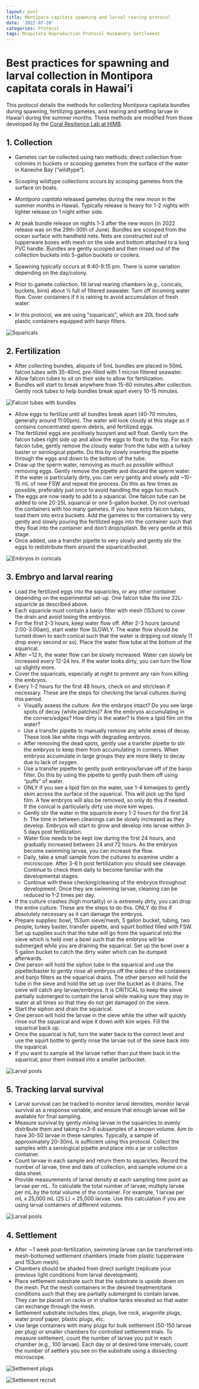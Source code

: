 ```yaml
---
layout: post
title: Montipora capitata spawning and larval rearing protocol
date: '2022-07-20'
categories: Protocol
tags: Mcapitata Reproduction Protocol Husbandry Settlement
---
```


# **Best practices for spawning and larval collection in Montipora capitata corals in Hawai’i**  

This protocol details the methods for collecting Montipora capitata bundles during spawning, fertilizing gametes, and rearing and settling larvae in Hawai’i during the summer months. These methods are modified from those developed by the [Coral Resilience Lab at HIMB](https://www.coralresiliencelab.com/). 

## 1. Collection  
- Gametes can be collected using two methods: direct collection from colonies in buckets or scooping gametes from the surface of the water in Kaneohe Bay (“wildtype”). 

- Scooping wildtype collections occurs by scooping gametes from the surface on boats.  

- *Montipora capitata* released gametes during the new moon in the summer months in Hawaii. Typically release is heavy for 1-2 nights with lighter release on 1 night either side.  
- At peak bundle release on nights 1-3 after the new moon (in 2022 release was on the 29th-30th of June). Bundles are scooped from the ocean surface with handheld nets. Nets are constructed out of tupperware boxes with mesh on the side and bottom attached to a long PVC handle. Bundles are gently scooped and then rinsed out of the collection buckets into 5-gallon buckets or coolers. 
- Spawning typically occurs at 8:40-9:15 pm. There is some variation depending on the day/colony. 
- Prior to gamete collection, fill larval rearing chambers (e.g., conicals, buckets, bins) about ½ full of filtered seawater. Turn off incoming water flow. Cover containers if it is raining to avoid accumulation of fresh water.  
- In this protocol, we are using "squaricals", which are 20L food safe plastic containers equipped with banjo filters. 

![Squaricals](https://ahuffmyer.github.io/ASH_Putnam_Lab_Notebook/images/NotebookImages/Mcap_2021_conicals.jpg) 

## 2. Fertilization

- After collecting bundles, aliquots of 5mL bundles are placed in 50mL falcon tubes with 35-40mL pre-filled with  1 micron filtered seawater.
- Allow falcon tubes to sit on their side to allow for fertilization. 
- Bundles will start to break anywhere from  15-60 minutes after collection. Gently rock tubes to help bundles break apart every 10-15 minutes.

![Falcon tubes with bundles](https://ahuffmyer.github.io/ASH_Putnam_Lab_Notebook/images/NotebookImages/Falcon_Tubes_2021.jpeg) 

- Allow eggs to fertilize until all bundles break apart (40-70 minutes, generally around 11:00pm).  The water will look cloudy at this stage as it contains concentrated sperm debris, and fertilized eggs.
- The fertilized eggs are positively buoyant and will float. Gently turn the falcon tubes right side up and allow the eggs to float to the top. For each falcon tube, gently remove the cloudy water from the tube with a turkey baster or serological pipette. Do this by slowly inserting the pipette through the eggs and down to the bottom of the tube. 
- Draw up the sperm water, removing as much as possible without removing eggs. Gently remove the pipette and discard the sperm water. If the water is particularly dirty, you can very gently and slowly add ~10-15 mL of new FSW and repeat the process. Do this as few times as possible, preferably just once to avoid handling the eggs too much.  
- The eggs are now ready to add to a squarical. One falcon tube can be added to one 20-25L squarical or one 5-gallon bucket. Do not overload the containers with too many gametes. If you have extra falcon tubes, load them into extra buckets. Add the gametes to the containers by very gently and slowly pouring the fertilized eggs into the container such that they float into the container and don’t drop/splash. Be very gentle at this stage. 
- Once added, use a transfer pipette to very slowly and gently stir the eggs to redistribute them around the squarical/bucket. 

![Embryos in conicals](https://ahuffmyer.github.io/ASH_Putnam_Lab_Notebook/images/NotebookImages/Embryos_Conicals_2021.jpeg)  

## 3. Embryo and larval rearing

- Load the fertilized eggs into the squaricles, or any other container depending on the experimental set-up. One falcon tube fits one 22L-squaricle as described above.
- Each squaricle must contain a banjo filter with mesh (153um) to cover the drain and avoid losing the embryos.
- For the first 2-3 hours, keep water flow off. After 2-3 hours (around 2:00-3:00am), start water flow SLOWLY. The water flow should be turned down to each conical such that the water is dripping out slowly (1 drop every second or so). Place the water flow tube at the bottom of the squarical. 
- After ~12 h, the water flow can be slowly increased. Water can slowly be increased every 12-24 hrs. If the water looks dirty, you can turn the flow up slightly more.
- Cover the squaricals, especially at night to prevent any rain from killing the embryos. 
- Every 1-2 hours for the first 48 hours, check on and stir/clean if necessary. These are the steps for checking the larval cultures during this period. 
	- Visually assess the culture. Are the embryos intact? Do you see large spots of decay (white patches)? Are the embryos accumulating in the corners/edges? How dirty is the water? Is there a lipid film on the water?
	- Use a transfer pipette to manually remove any white areas of decay. These look like white rings with degrading embryos. 
	- After removing the dead spots, gently use a transfer pipette to stir the embryos to keep them from accumulating in corners. When embryos accumulate in large groups they are more likely to decay due to lack of oxygen. 
	- Use a transfer pipette to gently push embryos/larvae off of the banjo filter. Do this by using the pipette to gently push them off using “puffs” of water. 
	- ONLY if you see a lipid film on the water, use 1-4 kimwipes to gently skim across the surface of the squarical. This will pick up the lipid film. A few embryos will also be removed, so only do this if needed. If the conical is particularly dirty use more kim wipes. 
	- Gently stir the water in the squaricle every 1-2 hours for the first 24 h. The time in between cleanings can be slowly increased as they develop. Embryos will start to grow and develop into larvae within 3-5 days  post fertilization.
	- Water flow needs to be kept low during the first 24 hours, and gradually increased between 24 and 72 hours. As the embryos become swimming larvae, you can increase the flow.
	- Daily, take a small sample from the cultures to examine under a microscope. After 3-6 h post fertilization you should see cleavage. Continue to check them daily to become familiar with the developmental stages. 
	- Continue with these checking/cleaning of the embryos throughout development. Once they are swimming larvae, cleaning can be reduced to 1-2 times per day. 
- If the culture crashes (high mortality) or is extremely dirty, you can drop the entire culture. These are the steps to do this. ONLY do this if absolutely necessary as it can damage the embryos. 
- Prepare supplies: bowl, 153um sieve/mesh, 5 gallon bucket, tubing, two people, turkey baster, transfer pipette, and squirt bottled filled with FSW. Set up supplies such that the tube will go from the squarical into the sieve which is held over a bowl such that the embryos will be submerged while you are draining the squarical. Set up the bowl over a 5 gallon bucket to catch the dirty water which can be dumped afterwards. 
- One person will hold the siphon tube in the squarical and use the pipette/baster to gently rinse all embryos off the sides of the containers and banjo filters as the squarical drains. The other person will hold the tube in the sieve and hold the set up over the bucket as it drains. The sieve will catch any larvae/embryos. It is CRITICAL to keep the sieve partially submerged to contain the larval while making sure they stay in water at all times so that they do not get damaged on the sieve. 
- Start the siphon and drain the squarical. 
- One person will hold the larvae in the sieve while the other will quickly rinse out the squarical and wipe it down with kim wipes. Fill the squarical back up. 
- Once the squarical is full, turn the water back to the correct level and use the squirt bottle to gently rinse the larvae out of the sieve back into the squarical. 
- If you want to sample all the larvae rather than put them back in the squarical, pour them instead into a smaller jar/bucket. 

![Larval pools](https://ahuffmyer.github.io/ASH_Putnam_Lab_Notebook/images/NotebookImages/Larval_Pool_2021.jpeg)  

## 5. Tracking larval survival  

- Larval survival can be tracked to monitor larval densities, monitor larval survival as a response variable, and ensure that enough larvae will be available for final sampling. 
- Measure survival by gently mixing larvae in the squaricles to evenly distribute them and taking n=3-6 subsamples of a known volume. Aim to have 30-50 larvae in these samples. Typically, a sample of approximately 20-30mL is sufficient using this protocol.  Collect the samples with a serological pipette and place into a jar or collection container. 
- Count larvae in each sample and return them to squaricles. Record the number of larvae, time and date of collection, and sample volume on a data sheet. 
- Provide  measurements of larval density at each sampling time point as larvae per mL. To calculate the total number of larvae, multiply larvae per mL by the total volume of the container. For example, 1 larvae per mL x 25,000 mL (25 L) = 25,000 larvae. Use this calculation if you are using larval containers of different volumes. 

![Larval pools](https://ahuffmyer.github.io/ASH_Putnam_Lab_Notebook/images/NotebookImages/Larvae_Scope_2021.jpeg)  

## 4. Settlement

- After ∼1 week post-fertilization, swimming larvae can be transferred into mesh-bottomed settlement chambers (made from plastic tupperware and 153um mesh).
- Chambers should be shaded from direct sunlight (replicate your previous light conditions from larval development).
- Place settlement substrate such that the substrate is upside down on the mesh. Put the mesh containers in the desired treatment/tank conditions such that they are partially submerged to contain larvae. They can be placed on racks or in shallow tanks elevated so that water can exchange through the mesh. 
- Settlement substrate includes tiles, plugs, live rock, aragonite plugs, water proof paper, plastic plugs, etc. 
- Use large containers with many plugs for bulk settlement (50-150 larvae per plug) or smaller chambers for controlled settlement trials. To measure settlement, count the number of larvae you put in each chamber (e.g., 100 larvae). Each day or at desired time intervals, count the number of settlers you see on the substrate using a dissecting microscope. 

![Settlement plugs](https://ahuffmyer.github.io/ASH_Putnam_Lab_Notebook/images/NotebookImages/Settlement_2021.jpeg)  

![Settlement recruit](https://ahuffmyer.github.io/ASH_Putnam_Lab_Notebook/images/NotebookImages/Spat_2021.jpeg)  


